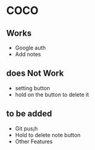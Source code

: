 # COCO

## Works
- Google auth
- Add notes

## does Not Work
- setting button
- hold on the button to delete it 

## to be added
- Git pus¡h
- Hold to delete note button
- Other Features



